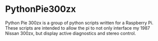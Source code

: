# PythonPie300zx
Python Pie 300zx is a group of python scripts written for a Raspberry Pi. These scripts are intended to allow the pi to not only interface my 1987 Nissan 300zx, but display active diagnostics and stereo control. 
